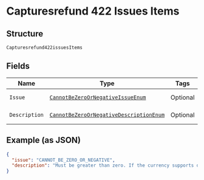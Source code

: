 
# Capturesrefund 422 Issues Items

## Structure

`Capturesrefund422issuesItems`

## Fields

| Name | Type | Tags | Description | Getter | Setter |
|  --- | --- | --- | --- | --- | --- |
| `Issue` | [`CannotBeZeroOrNegativeIssueEnum`](../../doc/models/cannot-be-zero-or-negative-issue-enum.md) | Optional | - | CannotBeZeroOrNegativeIssueEnum getIssue() | setIssue(CannotBeZeroOrNegativeIssueEnum issue) |
| `Description` | [`CannotBeZeroOrNegativeDescriptionEnum`](../../doc/models/cannot-be-zero-or-negative-description-enum.md) | Optional | - | CannotBeZeroOrNegativeDescriptionEnum getDescription() | setDescription(CannotBeZeroOrNegativeDescriptionEnum description) |

## Example (as JSON)

```json
{
  "issue": "CANNOT_BE_ZERO_OR_NEGATIVE",
  "description": "Must be greater than zero. If the currency supports decimals, only two decimal place precision is supported."
}
```

